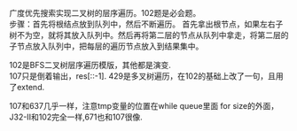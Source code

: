 广度优先搜索实现二叉树的层序遍历。102题是必会题。  
步骤：首先将根结点放到队列中，然后不断遍历。 首先拿出根节点，如果左右子树不为空，就将其放入队列中。然后再将第二层的节点从队列中拿走，将第二层的子节点放入队列中，把每层的遍历节点放入到结果集中。


102是BFS二叉树层序遍历模版，其他都是演变.   
107只是倒着输出，res[::-1]. 
429是多叉树遍历，在102的基础上改了一句，且用了extend.     


107和637几乎一样，注意tmp变量的位置在while queue里面 for size的外面，J32-II和102完全一样,671也和107很像. 
